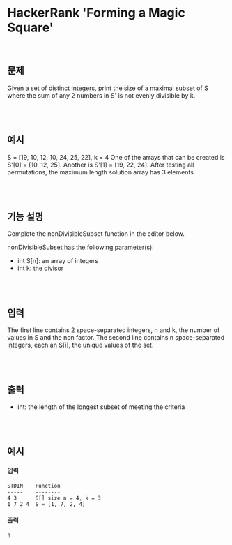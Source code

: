 # HackerRank 'Forming a Magic Square'

<br>

## 문제
Given a set of distinct integers, print the size of a maximal subset of S where the sum of any 2 numbers in S' is not evenly divisible by k.

<br><br>

## 예시
S = [19, 10, 12, 10, 24, 25, 22], k = 4
One of the arrays that can be created is S'[0] = [10, 12, 25].  Another is S'[1] = [19, 22, 24]. After testing all permutations, the maximum length solution array has 3 elements.

<br><br>

## 기능 설명
Complete the nonDivisibleSubset function in the editor below.

nonDivisibleSubset has the following parameter(s):

- int S[n]: an array of integers
- int k: the divisor

<br><br>

## 입력
The first line contains 2 space-separated integers, n and k, the number of values in S and the non factor.
The second line contains n space-separated integers, each an S[i], the unique values of the set.

<br><br>

## 출력
- int: the length of the longest subset of  meeting the criteria

<br><br>

## 예시
#### 입력
```
STDIN    Function
-----    --------
4 3      S[] size n = 4, k = 3
1 7 2 4  S = [1, 7, 2, 4]
```
#### 출력
```
3
```